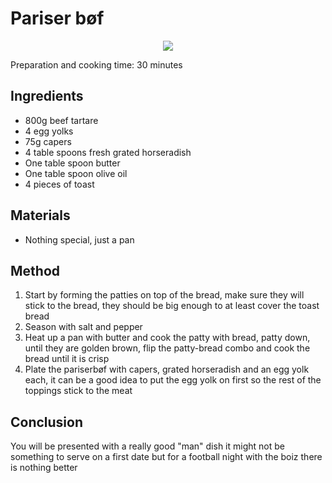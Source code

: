 # Pariser bøf
<p align="center">
<img src="example.png" />
</p>

Preparation and cooking time: 30 minutes

## Ingredients
* 800g beef tartare
* 4 egg yolks
* 75g capers
* 4 table spoons fresh grated horseradish
* One table spoon butter
* One table spoon olive oil
* 4 pieces of toast

## Materials
* Nothing special, just a pan

## Method
1. Start by forming the patties on top of the bread, make sure they will stick to the bread, they should be big enough to at least cover the toast bread
2. Season with salt and pepper
3. Heat up a pan with butter and cook the patty with bread, patty down, until they are golden brown, flip the patty-bread combo and cook the bread until it is crisp
4. Plate the pariserbøf with capers, grated horseradish and an egg yolk each, it can be a good idea to put the egg yolk on first so the rest of the toppings stick to the meat

## Conclusion
You will be presented with a really good "man" dish it might not be something to serve on a first date but for a football night with the boiz there is nothing better
